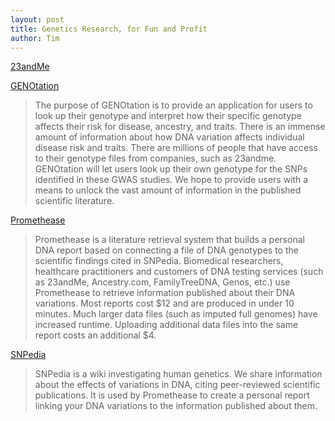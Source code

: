 ```yaml
---
layout: post
title: Genetics Research, for Fun and Profit
author: Tim
---
```


[23andMe](https://www.23andme.com/)  

[GENOtation](https://genotation.stanford.edu/#start)  
> The purpose of GENOtation is to provide an application for users to look up their genotype and interpret how their specific genotype affects their risk for disease, ancestry, and traits. There is an immense amount of information about how DNA variation affects individual disease risk and traits. There are millions of people that have access to their genotype files from companies, such as 23andme. GENOtation will let users look up their own genotype for the SNPs identified in these GWAS studies. We hope to provide users with a means to unlock the vast amount of information in the published scientific literature.

[Promethease](https://www.promethease.com/)  
> Promethease is a literature retrieval system that builds a personal DNA report based on connecting a file of DNA genotypes to the scientific findings cited in SNPedia.
> Biomedical researchers, healthcare practitioners and customers of DNA testing services (such as 23andMe, Ancestry.com, FamilyTreeDNA, Genos, etc.) use Promethease to retrieve information published about their DNA variations. Most reports cost $12 and are produced in under 10 minutes. Much larger data files (such as imputed full genomes) have increased runtime. Uploading additional data files into the same report costs an additional $4. 

[SNPedia](https://www.snpedia.com/)  
> SNPedia is a wiki investigating human genetics. We share information about the effects of variations in DNA, citing peer-reviewed scientific publications. It is used by Promethease to create a personal report linking your DNA variations to the information published about them. 